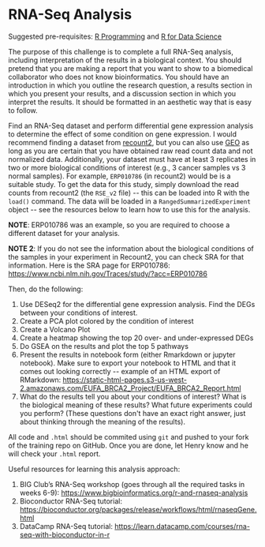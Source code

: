 # RNA-Seq Analysis

Suggested pre-requisites: [R Programming](https://github.com/Bioinformatics-Research-Network/training-requirements/tree/main/R%20Programming) and [R for Data Science](https://github.com/Bioinformatics-Research-Network/training-requirements/tree/main/R%20for%20Data%20Science)

The purpose of this challenge is to complete a full RNA-Seq analysis, including interpretation of the results in a biological context. You should pretend that you are making a report that you want to show to a biomedical collaborator who does not know bioinformatics. You should have an introduction in which you outline the research question, a results section in which you present your results, and a discussion section in which you interpret the results. It should be formatted in an aesthetic way that is easy to follow. 

Find an RNA-Seq dataset and perform differential gene expression analysis to determine the effect of some condition on gene expression. I would recommend finding a dataset from [recount2](https://jhubiostatistics.shinyapps.io/recount/), but you can also use [GEO](https://www.ncbi.nlm.nih.gov/geo/) as long as you are certain that you have obtained raw read count data and not normalized data. Additionally, your dataset must have at least 3 replicates in two or more biological conditions of interest (e.g., 3 cancer samples vs 3 normal samples). For example, `ERP010786` (in recount2) would be is a suitable study. To get the data for this study, simply download the read counts from recount2 (the `RSE_v2` file) -- this can be loaded into R with the `load()` command. The data will be loaded in a `RangedSummarizedExperiment` object -- see the resources below to learn how to use this for the analysis. 

**NOTE**: ERP010786 was an example, so you are required to choose a different dataset for your analysis. 

**NOTE 2**: If you do not see the information about the biological conditions of the samples in your experiment in Recount2, you can check SRA for that information. Here is the SRA page for ERP010786: https://www.ncbi.nlm.nih.gov/Traces/study/?acc=ERP010786

Then, do the following:
1. Use DESeq2 for the differential gene expression analysis. Find the DEGs between your conditions of interest. 
2. Create a PCA plot colored by the condition of interest
3. Create a Volcano Plot
4. Create a heatmap showing the top 20 over- and under-expressed DEGs
5. Do GSEA on the results and plot the top 5 pathways
6. Present the results in notebook form (either Rmarkdown or jupyter notebook). Make sure to export your notebook to HTML and that it comes out looking correctly -- example of an HTML export of RMarkdown: https://static-html-pages.s3-us-west-2.amazonaws.com/EUFA_BRCA2_Project/EUFA_BRCA2_Report.html
7. What do the results tell you about your conditions of interest? What is the biological meaning of these results? What future experiments could you perform? (These questions don't have an exact right answer, just about thinking through the meaning of the results). 

All code and `.html` should be commited using `git` and pushed to your fork of the training repo on GitHub. Once you are done, let Henry know and he will check your `.html` report. 

Useful resources for learning this analysis approach:
1. BIG Club’s RNA-Seq workshop (goes through all the required tasks in weeks 6-9): https://www.bigbioinformatics.org/r-and-rnaseq-analysis
2. Bioconductor RNA-Seq tutorial: https://bioconductor.org/packages/release/workflows/html/rnaseqGene.html
3. DataCamp RNA-Seq tutorial: https://learn.datacamp.com/courses/rna-seq-with-bioconductor-in-r

